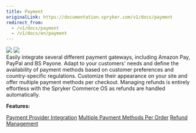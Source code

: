 ```yaml
---
title: Payment
originalLink: https://documentation.spryker.com/v1/docs/payment
redirect_from:
  - /v1/docs/payment
  - /v1/docs/en/payment
---
```


<div class='feature-text'>
    <div class='feature-images'>
    <img class="light-mode" src="https://spryker.s3.eu-central-1.amazonaws.com/docs/Document+360/Capabilities+icons/light/payment.svg"/>
    <img class="dark-mode" src="https://spryker.s3.eu-central-1.amazonaws.com/docs/Document+360/Capabilities+icons/dark/payment.svg"/>
    </div>
    <div class="feature-text-wrap">
Easily integrate several different payment gateways, including Amazon Pay, PayPal and BS Payone. Adapt to your customers' needs and define the availability of payment methods based on customer preferences and country-specific regulations. Customize their appearance on your site and offer multiple payment methods per checkout. Managing refunds is entirely effortless with the Spryker Commerce OS as refunds are handled automatically.
  </div>
</div>

**Features:**
<div>
<a class="feature-link" href="https://documentation.spryker.com/v1/docs/payment-provider-integration">Payment Provider Integration</a>
<a class="feature-link" href="https://documentation.spryker.com/v1/docs/multiple-payment-per-order">Multiple Payment Methods Per Order</a>
<a class="feature-link" href="https://documentation.spryker.com/v1/docs/refund-management">Refund Management</a>
</div>
